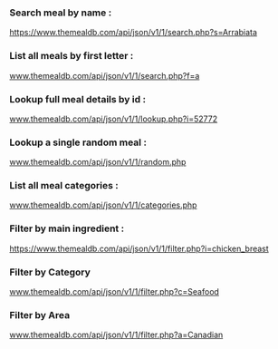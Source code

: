 ### Search meal by name :

https://www.themealdb.com/api/json/v1/1/search.php?s=Arrabiata

### List all meals by first letter :
www.themealdb.com/api/json/v1/1/search.php?f=a

### Lookup full meal details by id :

www.themealdb.com/api/json/v1/1/lookup.php?i=52772

### Lookup a single random meal :

www.themealdb.com/api/json/v1/1/random.php

### List all meal categories :

www.themealdb.com/api/json/v1/1/categories.php

### Filter by main ingredient :

https://www.themealdb.com/api/json/v1/1/filter.php?i=chicken_breast

### Filter by Category
www.themealdb.com/api/json/v1/1/filter.php?c=Seafood

### Filter by Area

www.themealdb.com/api/json/v1/1/filter.php?a=Canadian


